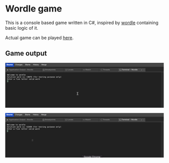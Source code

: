 # Wordle game
This is a console based game written in C#, inspired by [wordle](https://en.wikipedia.org/wiki/Wordle) containing basic logic of it.

Actual game can be played [here](https://www.nytimes.com/games/wordle/index.html).

## Game output

![Output screenshot](Wordle/Extras/win.gif)

![Output screenshot](Wordle/Extras/loose.gif)
